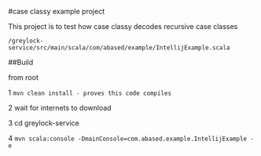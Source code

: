 #case classy example project 

This project is to test how case classy decodes recursive case classes

```/greylock-service/src/main/scala/com/abased/example/IntellijExample.scala```

##Build 

from root 

1 ``` mvn clean install - proves this code compiles ```

2 wait for internets to download

3 cd greylock-service 

4 ``` mvn scala:console -DmainConsole=com.abased.example.IntellijExample -e ```







